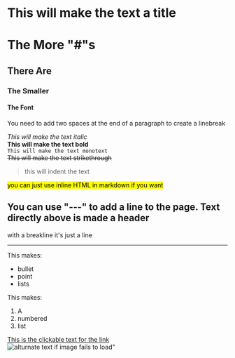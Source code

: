 This will make the text a title
=

# The More "\#"s
## There Are
### The Smaller
#### The Font

You need to add two spaces at the end of a paragraph to create a linebreak  

_This will make the text italic_  
**This will make the text bold**  
``This will make the text monotext``  
~~This will make the text strikethrough~~  
>this will indent the text

<mark>you can just use inline HTML in markdown if you want</mark>

You can use "---" to add a line to the page. Text directly above is made a header
---
with a breakline it's just a line

---
This makes:
* bullet
* point
* lists

This makes:
1. A
2. numbered
3. list

[This is the clickable text for the link](www.this_is_the_link.com)  
![alturnate text if image fails to load](the/images/address.png)"

